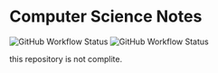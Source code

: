# Computer Science Notes

![GitHub Workflow Status](https://img.shields.io/github/workflow/status/with-rainbow/notes/docs)
![GitHub Workflow Status](https://img.shields.io/github/workflow/status/with-rainbow/notes/pages-build-deployment)

this repository is not complite.
